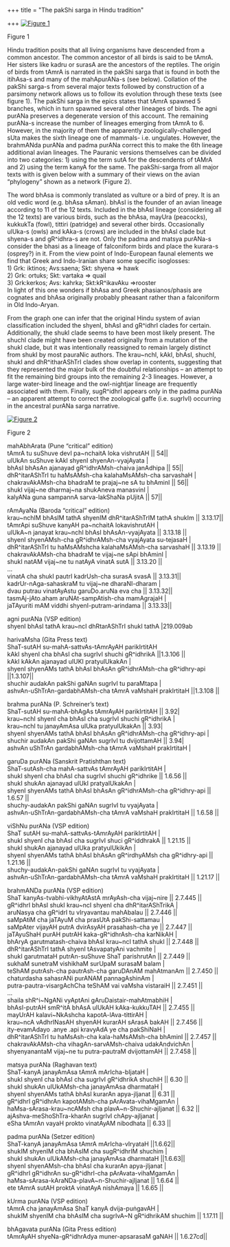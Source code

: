 +++
title = "The pakShi sarga in Hindu tradition"

+++
[![Figure 1](https://manasataramgini.files.wordpress.com/2008/07/pakshi_evolution.jpg?w=300&h=174)](https://manasataramgini.files.wordpress.com/2008/07/pakshi_evolution.jpg)

Figure 1

Hindu tradition posits that all living organisms have descended from a
common ancestor. The common ancestor of all birds is said to be tAmrA.
Her sisters like kadru or surasA are the ancestors of the reptiles. The
origin of birds from tAmrA is narrated in the pakShi sarga that is found
in both the itihAsa-s and many of the mahApurANa-s (see below).
Collation of the pakShi sarga-s from several major texts followed by
construction of a parsimony network allows us to follow its evolution
through these texts (see figure 1). The pakShi sarga in the epics states
that tAmrA spawned 5 branches, which in turn spawned several other
lineages of birds. The agni purANa preserves a degenerate version of
this account. The remaining purANa-s increase the number of lineages
emerging from tAmrA to 6. However, in the majority of them the
apparently zoologically-challenged sUta makes the sixth lineage one of
mammals- i.e. ungulates. However, the brahmANda purANa and padma purANa
correct this to make the 6th lineage additional avian lineages. The
Pauranic versions themselves can be divided into two categories: 1)
using the term sutA for the descendents of tAMrA and 2) using the term
kanyA for the same. The pakShi-sarga from all major texts with is given
below with a summary of their views on the avian “phylogeny” shown as a
network (Figure 2).

The word bhAsa is commonly translated as vulture or a bird of prey. It
is an old vedic word (e.g. bhAsa sAman). bhAsI is the founder of an
avian lineage according to 11 of the 12 texts. Included in the bhAsI
lineage (considering all the 12 texts) are various birds, such as the
bhAsa, mayUra (peacocks), kukkukTa (fowl), tittiri (patridge) and
several other birds. Occasionally ulUka-s (owls) and kAka-s (crows) are
included in the bhAsI clade but shyena-s and gR^idhra-s are not. Only
the padma and matsya purANa-s consider the bhasi as a lineage of
falconiform birds and place the kurara-s (osprey?) in it. From the view
point of Indo-European faunal elements we find that Greek and
Indo-Iranian share some specific isoglosses:  
1\) Grk: iktinos; Avs:saena; Skt: shyena =\> hawk  
2\) Grk: ortuks; Skt: vartaka =\> quail  
3\) Grk:kerkos; Avs: kahrka; Skt:kR^ikavAku =\>rooster  
In light of this one wonders if bhAsa and Greek phasianos/phasis are
cognates and bhAsa originally probably pheasant rather than a
falconiform in Old Indo-Aryan.

From the graph one can infer that the original Hindu system of avian
classification included the shyenI, bhAsI and gR^idhrI clades for
certain. Additionally, the shukI clade seems to have been most likely
present. The shuchI clade might have been created originally from a
mutation of the shukI clade, but it was intentionally reassigned to
remain largely distinct from shukI by most pauraNic authors. The
krau\~nchI, kAkI, bhAsI, shuchI, shukI and dhR^itharAShTrI clades show
overlap in contents, suggesting that they represented the major bulk of
the doubtful relationships – an attempt to fit the remaining bird groups
into the remaining 2-3 lineages. However, a large water-bird lineage and
the owl-nightjar lineage are frequently associated with them. Finally,
sugR^idhrI appears only in the padma purANa – an apparent attempt to
correct the zoological gaffe (i.e. sugrIvI) occurring in the ancestral
purANa sarga narrative.

[![Figure 2](https://manasataramgini.files.wordpress.com/2008/07/pakshi.jpg?w=287&h=300)](https://manasataramgini.files.wordpress.com/2008/07/pakshi.jpg)

Figure 2

mahAbhArata (Pune “critical” edition)  
tAmrA tu suShuve devI pa\~nchaitA loka vishrutAH || 54||  
ulUkAn suShuve kAkI shyenI shyenAn-vyajAyata |  
bhAsI bhAsAn ajanayad gR^idhrAMsh-chaiva janAdhipa || 55||  
dhR^itarAShTrI tu haMsAMsh-cha kalahaMsAMsh-cha sarvashaH |  
chakravAkAMsh-cha bhadraM te prajaj\~ne sA tu bhAminI || 56||  
shukI vijaj\~ne dharmaj\~na shukAneva manasvinI |  
kalyANa guna sampannA sarva-lakShaNa pUjitA || 57||

rAmAyaNa (Baroda “critical” edition)  
krau\~nchIM bhAsIM tathA shyenIM dhR^itarAShTrIM tathA shukIm ||
3.13.17||  
tAmrApi suShuve kanyAH pa\~nchaitA lokavishrutAH |  
ulUkA\~n janayat krau\~nchI bhAsI bhAsAn-vyajAyata || 3.13.18 ||  
shyenI shyenAMsh-cha gR^idhrAMsh-cha vyajAyata su-tejasaH |  
dhR^itarAShTrI tu haMsAMshcha kalahaMsAMsh-cha sarvashaH || 3.13.19 ||  
chakravAkAMsh-cha bhadraM te vijaj\~ne sApi bhAminI |  
shukI natAM vijaj\~ne tu natAyA vinatA sutA || 3.13.20 ||  
…  
vinatA cha shukI pautrI kadrUsh-cha surasA svasA || 3.13.31||  
kadrUr-nAga-sahaskraM tu vijaj\~ne dharaNI-dharam |  
dvau putrau vinatAyAstu garuDo.aruNa eva cha || 3.13.32||  
tasmAj-jAto.aham aruNAt-sampAtish-cha mamAgrajaH |  
jaTAyuriti mAM viddhi shyenI-putram-arindama || 3.13.33||

agni purANa (VSP edition)  
shyenI bhAsI tathA krau\~ncI dhRtarAShTrI shukI tathA |219.009ab

harivaMsha (Gita Press text)  
ShaT-sutAH su-mahA-sattvAs-tAmrAyAH parikIrtitAH  
kAkI shyenI cha bhAsI cha sugrIvI shuchi gR^idhrikA ||1.3.106 ||  
kAkI kAkAn ajanayad ulUKI pratyulUkakAn |  
shyenI shyenAMs tathA bhAsI bhAsAn gR^idhrAMsh-cha gR^idhry-api
||1.3.107||  
shuchir audakAn pakShi gaNAn sugrIvI tu paraMtapa |  
ashvAn-uShTrAn-gardabhAMsh-cha tAmrA vaMshaH prakIrtitaH ||1.3.108 ||

brahma purANa (P. Schreiner’s text)  
ShaT-sutAH su-mahA-bhAgAs tAmrAyAH parikIrtitAH || 3.92|  
krau\~nchI shyenI cha bhAsI cha sugrIvI shuchi gR^idhrikA |  
krau\~nchI tu janayAmAsa ulUka pratyulUkakAn || 3.93|  
shyenI shyenAMs tathA bhAsI bhAsAn gR^idhrAMsh-cha gR^idhry-api |  
shuchir audakAn pakShi gaNAn sugrIvI tu dvijottamAH || 3.94|  
ashvAn uShTrAn gardabhAMsh-cha tAmrA vaMshaH prakIrtitaH |

garuDa purANa (Sanskrit Pratishthan text)  
ShaT-sutAsh-cha mahA-sattvAs tAmrAyAH parikIrtitAH |  
shukI shyenI cha bhAsI cha sugrIvI shuchi gR^idhrike || 1.6.56 ||  
shukI shukAn ajanayad ulUkI pratyalUkakAn |  
shyenI shyenAMs tathA bhAsI bhAsAn gR^idhrAMsh-cha gR^idhry-api ||
1.6.57 ||  
shuchy-audakAn pakShi gaNAn sugrIvI tu vyajAyata |  
ashvAn-uShTrAn-gardabhAMsh-cha tAmrA vaMshaH prakIrtitaH || 1.6.58 ||

viShNu purANa (VSP edition)  
ShaT sutAH su-mahA-sattvAs-tAmrAyAH parikIrtitAH |  
shukI shyenI cha bhAsI cha sugrIvI shuci gR^iddhrakA || 1.21.15 ||  
shukI shukAn ajanayad ulUka pratyulUkikAn |  
shyenI shyenAMs tathA bhAsI bhAsAn gR^irdhyAMsh cha gR^idhry-api ||
1.21.16 ||  
shuchy-audakAn-pakShi gaNAn sugrIvI tu vyajAyata |  
ashvAn-uShTrAn-gardabhAMsh-cha tAmrA vaMshaH prakIrtitaH || 1.21.17 ||

brahmANDa purANa (VSP edition)  
ShaT kanyAs-tvabhi-vikhyAtAstA mrAyAsh-cha vijaj\~nire || 2.7.445 ||  
gR^idhrI bhAsI shukI krau\~ncI shyenI cha dhR^itarAShTrikA |  
aruNasya cha gR^idrI tu vIryavantau mahAbalau || 2.7.446 ||  
saMpAtiM cha jaTAyuM cha prasUtA pakShi-sattamau |  
saMpAter vijayAH putrA dvirAsyAH prasahash-cha ye || 2.7.447 ||  
jaTAyuShaH purAH putrAH kaka-gR^idhrAsh-cha karNikAH |  
bhAryA garutmatash-chaiva bhAsI krau\~ncI tathA shukI || 2.7.448 ||  
dhR^itarAShTrI tathA shyenI tAsvapatyAni vachmite |  
shukI garutmataH putrAn-suShuve ShaT parishrutAn || 2.7.449 ||  
sukhaM sunetraM vishikhaM surUpaM surasaM balam |  
teShAM putrAsh-cha pautrAsh-cha garuDAnAM mahAtmanAm || 2.7.450 ||  
chaturdasha sahasrANi purANAM pannagAshinAm |  
putra-pautra-visargAchCha teShAM vai vaMsha vistaraiH || 2.7.451 ||  
…  
shaila shR^i\~NgANi vyAptAni gAruDaistair-mahAtmabhiH |  
bhAsI-putrAH smR^itA bhAsA ulUkAH kAka-kukkuTAH || 2.7.455 ||  
mayUrAH kalavi\~NkAshcha kapotA-lAva-tittirAH |  
krau\~ncA vAdhrINasAH shyenAH kurarAH sArasA bakAH || 2.7.456 ||  
ity-evamAdayo .anye .api kravyAdA ye cha pakShiNaH |  
dhR^itarAShTrI tu haMsAsh-cha kala-haMsAMsh-cha bhAminI || 2.7.457 ||  
chakravAkAMsh-cha vihagAn-sarvAMsh-chaiva udakAndvichAn |  
shyenyanantaM vijaj\~ne tu putra-pautraM dvijottamAH || 2.7.458 ||

matsya purANa (Raghavan text)  
ShaT-kanyA janayAmAsa tAmrA mArIcha-bIjataH |  
shukI shyenI cha bhAsI cha sugrIvI gR^idhrikA shuchiH || 6.30 ||  
shukI shukAn ulUkAMsh-cha janayAmAsa dharmataH |  
shyenI shyenAMs tathA bhAsI kurarAn apya-jIjanat || 6.31 ||  
gR^idhrI gR^idhrAn kapotAMsh-cha pArAvata-vihaMgamAn |  
haMsa-sArasa-krau\~ncAMsh cha plavA\~n-Shuchir-ajIjanat || 6.32 ||  
ajAshva-meShoShTra-kharAn sugrIvI chApy-ajIjanat |  
eSha tAmrAn vayaH prokto vinatAyAM nibodhata || 6.33 ||

padma purANa (Setzer edition)  
ShaT-kanyA janayAmAsa tAmrA mArIcha-vIryataH ||1.6.62||  
shukIM shyenIM cha bhAsIM cha sugR^idhrIM shuchim |  
shukI shukAn ulUkAMsh-cha janayAmAsa dharmataH ||1.6.63||  
shyenI shyenAMsh-cha bhAsI cha kurarAn apya-jIjanat |  
gR^idhrI gR^idhrAn su-gR^idhrI-cha pArAvata-vihaMgamAn |  
haMsa-sArasa-kAraNDa-plavA\~n-Shuchir-ajIjanat || 1.6.64 ||  
ete tAmrA sutAH proktA vinatAyA nishAmaya || 1.6.65 ||

kUrma purANa (VSP edition)  
tAmrA cha janayAmAsa ShaT kanyA dvija-puṅgavAH |  
shukIM shyenIM cha bhAsIM cha sugrIvA\~N gR^idhrikAM shuchim || 1.17.11
||

bhAgavata purANa (Gita Press edition)  
tAmrAyAH shyeNa-gR^idhrAdya muner-apsarasaM gaNAH || 1.6.27cd||
